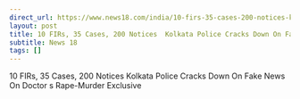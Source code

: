 ```yaml
---
direct_url: https://www.news18.com/india/10-firs-35-cases-200-notices-kolkata-police-cracks-down-on-fake-news-on-doctors-rape-murder-exclusive-9017210.html
layout: post
title: 10 FIRs, 35 Cases, 200 Notices  Kolkata Police Cracks Down On Fake News On Doctor s Rape-Murder   Exclusive
subtitle: News 18
tags: []
---
```


10 FIRs, 35 Cases, 200 Notices  Kolkata Police Cracks Down On Fake News On Doctor s Rape-Murder   Exclusive
